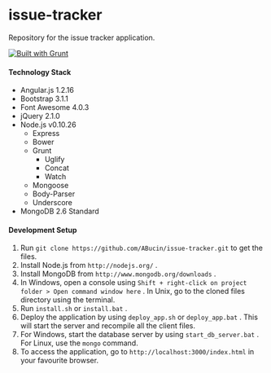 issue-tracker
=============

Repository for the issue tracker application.

[![Built with Grunt](https://cdn.gruntjs.com/builtwith.png)](http://gruntjs.com/)

#### Technology Stack

* Angular.js 1.2.16
* Bootstrap 3.1.1
* Font Awesome 4.0.3
* jQuery 2.1.0
* Node.js v0.10.26
  * Express
  * Bower
  * Grunt
  	* Uglify
	* Concat
	* Watch
  * Mongoose
  * Body-Parser
  * Underscore
* MongoDB 2.6 Standard

#### Development Setup

1. Run `git clone https://github.com/ABucin/issue-tracker.git` to get the files.
2. Install Node.js from `http://nodejs.org/` .
3. Install MongoDB from `http://www.mongodb.org/downloads` .
4. In Windows, open a console using `Shift + right-click on project folder > Open command window here` . In Unix, go to the cloned files directory using the terminal.
5. Run `install.sh` or `install.bat` .
6. Deploy the application by using `deploy_app.sh` or `deploy_app.bat` . This will start the server and recompile all the client files.
7. For Windows, start the database server by using `start_db_server.bat` . For Linux, use the `mongo` command.
8. To access the application, go to `http://localhost:3000/index.html` in your favourite browser.